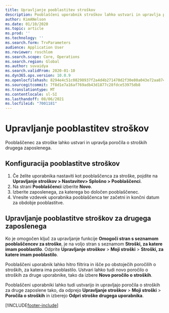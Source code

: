 ```yaml
---
title: Upravljanje pooblastitev stroškov
description: Pooblaščeni uporabnik stroškov lahko ustvari in upravlja poročila o stroških za drugega zaposlenega v organizaciji.
author: KimANelson
ms.date: 01/10/2020
ms.topic: article
ms.prod: ''
ms.technology: ''
ms.search.form: TrvParameters
audience: Application User
ms.reviewer: roschlom
ms.search.scope: Core, Operations
ms.search.region: Global
ms.author: suvaidya
ms.search.validFrom: 2020-01-10
ms.dyn365.ops.version: 10.0.9
ms.openlocfilehash: 8294e4c51c08298937f2a4d4b271470d2f30e80a043e72aa874aa91306ac6712
ms.sourcegitcommit: 7f8d1e7a16af769adb43d1877c28fdce53975db8
ms.translationtype: MT
ms.contentlocale: sl-SI
ms.lasthandoff: 08/06/2021
ms.locfileid: "7001181"
---
```

# <a name="manage-expense-delegation"></a>Upravljanje pooblastitev stroškov

Pooblaščenec za stroške lahko ustvari in upravlja poročila o stroških drugega zaposlenega.

## <a name="configure-expense-delegation"></a>Konfiguracija pooblastitve stroškov

1. Če želite uporabnika nastaviti kot pooblaščenca za stroške, pojdite na **Upravljanje stroškov > Nastavitev> Splošno > Pooblaščenci**.
2. Na strani **Pooblaščenci** izberite **Novo**.
3. Izberite zaposlenega, za katerega bo določen pooblaščenec. 
4. Vnesite vzdevek uporabnika pooblaščenca ter začetni in končni datum za obdobje pooblastitve.

## <a name="manage-expense-delegation-for-another-employee"></a>Upravljanje pooblastitve stroškov za drugega zaposlenega

Ko je omogočen ključ za upravljanje funkcije **Omogoči stran s seznamom pooblaščencev za stroške**, je na voljo stran s seznamom **Stroški, za katere imam pooblastilo**. Odprite **Upravljanje stroškov** > **Moji stroški** > **Stroški, za katere imam pooblastilo**.

Pooblaščeni uporabnik lahko hitro filtrira in išče po obstoječih poročilih o stroških, za katera ima pooblastilo. Ustvari lahko tudi novo poročilo o stroških za druge uporabnike, tako da izbere **Novo poročilo o stroških**.

Pooblaščeni uporabniki lahko tudi ustvarijo in upravljajo poročila o stroških za druge zaposlene tako, da odprejo **Upravljanje stroškov** > **Moji stroški** > **Poročila o stroških** in izberejo **Odpri stroške drugega uporabnika**.


[!INCLUDE[footer-include](../includes/footer-banner.md)]